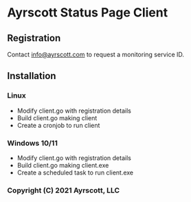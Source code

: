 # Ayrscott Status Page Client

## Registration

Contact info@ayrscott.com to request a monitoring service ID.

## Installation
### Linux

* Modify client.go with registration details
* Build client.go making client
* Create a cronjob to run client

### Windows 10/11

* Modify client.go with registration details
* Build client.go making client.exe
* Create a scheduled task to run client.exe

### Copyright (C) 2021 Ayrscott, LLC
